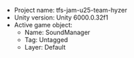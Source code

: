 <!-- UNITY CODE ASSIST INSTRUCTIONS START -->
- Project name: tfs-jam-u25-team-hyzer
- Unity version: Unity 6000.0.32f1
- Active game object:
  - Name: SoundManager
  - Tag: Untagged
  - Layer: Default
<!-- UNITY CODE ASSIST INSTRUCTIONS END -->